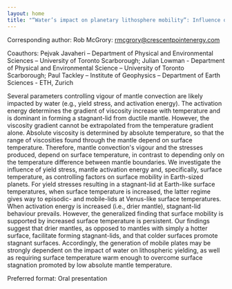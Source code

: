 ```yaml
---
layout: home
title: "“Water’s impact on planetary lithosphere mobility”: Influence of surface temperature, yield stress and activation energy on the mantle dynamics of Earth-size planets."
---
```



Corresponding author: Rob McGrory: rmcgrory@crescentpointenergy.com

Coauthors: Pejvak Javaheri – Department of Physical and Environmental Sciences – University of Toronto Scarborough;
 Julian Lowman - Department of Physical and Environmental Science – University of Toronto Scarborough;
 Paul Tackley – Institute of Geophysics – Department of Earth Sciences - ETH, Zurich 

Several parameters controlling vigour of mantle convection are likely impacted by water (e.g., yield stress, and activation energy). The activation energy determines the gradient of viscosity increase with temperature and is dominant in forming a stagnant-lid from ductile mantle. However, the viscosity gradient cannot be extrapolated from the temperature gradient alone. Absolute viscosity is determined by absolute temperature, so that the range of viscosities found through the mantle depend on surface temperature. Therefore, mantle convection's vigour and the stresses produced, depend on surface temperature, in contrast to depending only on the temperature difference between mantle boundaries. We investigate the influence of yield stress, mantle activation energy and, specifically, surface temperature, as controlling factors on surface mobility in Earth-sized planets. For yield stresses resulting in a stagnant-lid at Earth-like surface temperatures, when surface temperature is increased, the latter regime gives way to episodic- and mobile-lids at Venus-like surface temperatures. When activation energy is increased (i.e., drier mantle), stagnant-lid behaviour prevails. However, the generalized finding that surface mobility is supported by increased surface temperature is persistent. Our findings suggest that drier mantles, as opposed to mantles with simply a hotter surface, facilitate forming stagnant-lids, and that colder surfaces promote stagnant surfaces. Accordingly, the generation of mobile plates may be strongly dependent on the impact of water on lithospheric yielding, as well as requiring surface temperature warm enough to overcome surface stagnation promoted by low absolute mantle temperature.

Preferred format: Oral presentation
